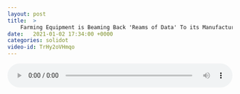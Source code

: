 ```yaml
---
layout: post
title:  >
    Farming Equipment is Beaming Back 'Reams of Data' To its Manufacturers
date:   2021-01-02 17:34:00 +0000
categories: solidot
video-id: TrHy2oVHmqo
---
```


<audio src="/assets/360ea0c88687e7d5bb8dfcca068ea8cf.mp3" style="width: 100%;" controls></audio>

